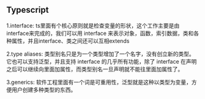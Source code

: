 ## Typescript

1.interface: ts里面有个核心原则就是检查变量的形状，这个工作主要是由interface来完成的，我们可以用 interface 来表示对象，函数，索引数据，类和各种属性，并且interface、类之间还可以互相extends

2.type aliases: 类型别名只是为一个类型增加了一个名字，没有创立新的类型。它也可以支持泛型，并且支持 interface 的几乎所有功能，除了 interface 在声明之后可以继续向里面加属性，而类型别名一旦声明就不能往里面加属性了。

3.generics: 软件工程里面有一个词是可重用性，泛型就是这种以类型为变量，方便用户创建多种类型的东西。
